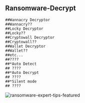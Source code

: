 ## Ransomware-Decrypt

	##Wannacry Decryptor
	##Wannacry??
	##Locky Decryptor
	##Locky??
	##Cryptowall Decryptor
	##Cryptowall??
	##Wallet Decryptor
	##Wallet??
	##etc...
	##????
	##*Auto Detect
	## ????
	##*Auto Decrypt
	## ????
	##*Silent mode
	## ????

![ransomware-expert-tips-featured](https://user-images.githubusercontent.com/18667394/29311359-954bfe84-81a9-11e7-9ac2-9cf92fa1f140.jpg)

